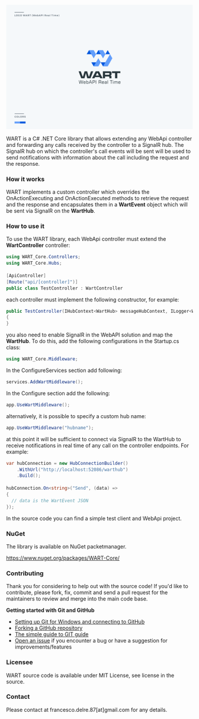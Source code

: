 ![alt text](https://github.com/engineering87/WART/blob/master/wart_logo.png)

WART is a C# .NET Core library that allows extending any WebApi controller and forwarding any calls received by the controller to a SignalR hub.
The SignalR hub on which the controller's call events will be sent will be used to send notifications with information about the call including the request and the response.

### How it works
WART implements a custom controller which overrides the OnActionExecuting and OnActionExecuted methods to retrieve the request and the response and encapsulates them in a **WartEvent** object which will be sent via SignalR on the **WartHub**.

### How to use it

To use the WART library, each WebApi controller must extend the **WartController** controller:

```csharp
using WART_Core.Controllers;
using WART_Core.Hubs;

[ApiController]
[Route("api/[controller]")]
public class TestController : WartController
```

each controller must implement the following constructor, for example:

```csharp
public TestController(IHubContext<WartHub> messageHubContext, ILogger<WartController> logger) : base(messageHubContext, logger)
{
}
```

you also need to enable SignalR in the WebAPI solution and map the **WartHub**.
To do this, add the following configurations in the Startup.cs class:

```csharp
using WART_Core.Middleware;
```

In the ConfigureServices section add following:

```csharp
services.AddWartMiddleware();
```

In the Configure section add the following:

```csharp
app.UseWartMiddleware();
```

alternatively, it is possible to specify a custom hub name:

```csharp
app.UseWartMiddleware("hubname");
```

at this point it will be sufficient to connect via SignalR to the WartHub to receive notifications in real time of any call on the controller endpoints. 
For example:

```csharp
var hubConnection = new HubConnectionBuilder()
    .WithUrl("http://localhost:52086/warthub")
    .Build();
    
hubConnection.On<string>("Send", (data) =>
{
  // data is the WartEvent JSON
});
```

In the source code you can find a simple test client and WebApi project.

### NuGet

The library is available on NuGet packetmanager.

https://www.nuget.org/packages/WART-Core/

### Contributing
Thank you for considering to help out with the source code!
If you'd like to contribute, please fork, fix, commit and send a pull request for the maintainers to review and merge into the main code base.

**Getting started with Git and GitHub**

 * [Setting up Git for Windows and connecting to GitHub](http://help.github.com/win-set-up-git/)
 * [Forking a GitHub repository](http://help.github.com/fork-a-repo/)
 * [The simple guide to GIT guide](http://rogerdudler.github.com/git-guide/)
 * [Open an issue](https://github.com/engineering87/WART/issues) if you encounter a bug or have a suggestion for improvements/features

### Licensee
WART source code is available under MIT License, see license in the source.

### Contact
Please contact at francesco.delre.87[at]gmail.com for any details.

